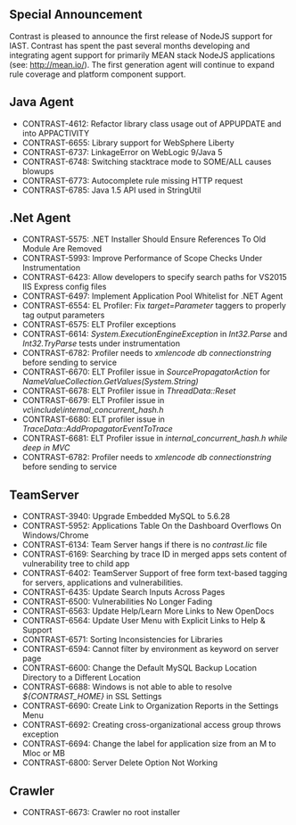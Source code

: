 <!--
title: "Contrast 3.2.3 - December 2015"
description: "Contrast 3.2.3 December 2015"
-->

## Special Announcement
Contrast is pleased to announce the first release of NodeJS support for IAST. Contrast has spent the past several months developing and integrating agent support for primarily MEAN stack NodeJS applications (see: http://mean.io/). The first generation agent will continue to expand rule coverage and platform component support. 


## Java Agent
* CONTRAST-4612: Refactor library class usage out of APPUPDATE and into APPACTIVITY
* CONTRAST-6655: Library support for WebSphere Liberty
* CONTRAST-6737: LinkageError on WebLogic 9/Java 5
* CONTRAST-6748: Switching stacktrace mode to SOME/ALL causes blowups
* CONTRAST-6773: Autocomplete rule missing HTTP request
* CONTRAST-6785: Java 1.5 API used in StringUtil

## .Net Agent
* CONTRAST-5575: .NET Installer Should Ensure References To Old Module Are Removed
* CONTRAST-5993: Improve Performance of Scope Checks Under Instrumentation
* CONTRAST-6423: Allow developers to specify search paths for VS2015 IIS Express config files 
* CONTRAST-6497: Implement Application Pool Whitelist for .NET Agent
* CONTRAST-6554: EL Profiler: Fix *target=Parameter* taggers to properly tag output parameters
* CONTRAST-6575: ELT Profiler exceptions
* CONTRAST-6614: *System.ExecutionEngineException* in *Int32.Parse* and *Int32.TryParse* tests under instrumentation
* CONTRAST-6782: Profiler needs to *xmlencode db connectionstring* before sending to service
* CONTRAST-6670: ELT Profiler issue in *SourcePropagatorAction* for *NameValueCollection.GetValues(System.String)*
* CONTRAST-6678: ELT Profiler issue in *ThreadData::Reset*
* CONTRAST-6679: ELT Profiler issue in *vc\include\internal_concurrent_hash.h*
* CONTRAST-6680: ELT profiler issue in *TraceData::AddPropagatorEventToTrace*
* CONTRAST-6681: ELT Profiler issue in *internal_concurrent_hash.h while deep in MVC*
* CONTRAST-6782: Profiler needs to *xmlencode db connectionstring* before sending to service

## TeamServer
* CONTRAST-3940: Upgrade Embedded MySQL to 5.6.28
* CONTRAST-5952: Applications Table On the Dashboard Overflows On Windows/Chrome
* CONTRAST-6134: Team Server hangs if there is no *contrast.lic* file
* CONTRAST-6169: Searching by trace ID in merged apps sets content of vulnerability tree to child app
* CONTRAST-6402: TeamServer Support of free form text-based tagging for servers, applications and vulnerabilities.
* CONTRAST-6435: Update Search Inputs Across Pages
* CONTRAST-6500: Vulnerabilities No Longer Fading
* CONTRAST-6563: Update Help/Learn More Links to New OpenDocs
* CONTRAST-6564: Update User Menu with Explicit Links to Help & Support
* CONTRAST-6571: Sorting Inconsistencies for Libraries
* CONTRAST-6594: Cannot filter by environment as keyword on server page
* CONTRAST-6600: Change the Default MySQL Backup Location Directory to a Different Location
* CONTRAST-6688: Windows is not able to able to resolve *${CONTRAST_HOME}* in SSL Settings
* CONTRAST-6690: Create Link to Organization Reports in the Settings Menu
* CONTRAST-6692: Creating cross-organizational access group throws exception
* CONTRAST-6694: Change the label for application size from an M to Mloc or MB
* CONTRAST-6800: Server Delete Option Not Working

## Crawler
* CONTRAST-6673: Crawler no root installer
